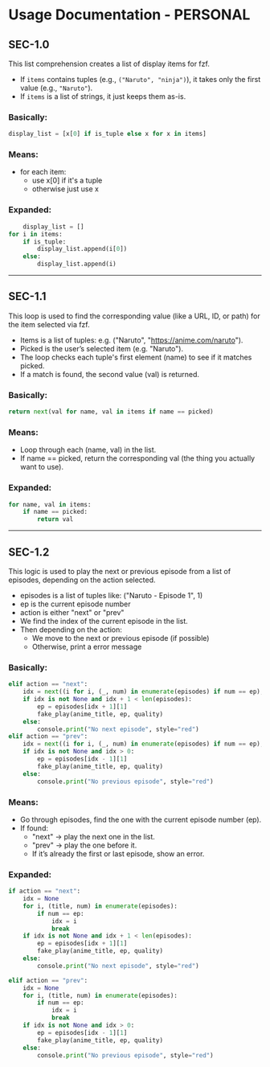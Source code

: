 # Usage Documentation - PERSONAL

## SEC-1.0
This list comprehension creates a list of display items for fzf.

- If `items` contains tuples (e.g., `("Naruto", "ninja")`), it takes only the first value (e.g., `"Naruto"`).
- If `items` is a list of strings, it just keeps them as-is.

### Basically:
```python
display_list = [x[0] if is_tuple else x for x in items]
```

### Means:
- for each item:
  - use x[0] if it's a tuple
  - otherwise just use x

### Expanded:
```python 
    display_list = []
for i in items:
    if is_tuple:
        display_list.append(i[0])
    else:
        display_list.append(i)
```
---
## SEC-1.1
This loop is used to find the corresponding value (like a URL, ID, or path) for the item selected via fzf.

- Items is a list of tuples: e.g. ("Naruto", "https://anime.com/naruto").
- Picked is the user’s selected item (e.g. "Naruto").
- The loop checks each tuple's first element (name) to see if it matches picked.
- If a match is found, the second value (val) is returned.

### Basically:
```python
return next(val for name, val in items if name == picked)
```

### Means:
- Loop through each (name, val) in the list.
- If name == picked, return the corresponding val (the thing you actually want to use).

### Expanded:
```python
for name, val in items:
    if name == picked:
        return val
```
---
## SEC-1.2
This logic is used to play the next or previous episode from a list of episodes, depending on the action selected.

- episodes is a list of tuples like: ("Naruto - Episode 1", 1)
- ep is the current episode number
- action is either "next" or "prev"
- We find the index of the current episode in the list.
- Then depending on the action:
    - We move to the next or previous episode (if possible)
    - Otherwise, print a error message

### Basically:
```python
elif action == "next":
    idx = next((i for i, (_, num) in enumerate(episodes) if num == ep), None)
    if idx is not None and idx + 1 < len(episodes):
        ep = episodes[idx + 1][1]
        fake_play(anime_title, ep, quality)
    else:
        console.print("No next episode", style="red")
elif action == "prev":
    idx = next((i for i, (_, num) in enumerate(episodes) if num == ep), None)
    if idx is not None and idx > 0:
        ep = episodes[idx - 1][1]
        fake_play(anime_title, ep, quality)
    else:
        console.print("No previous episode", style="red")
```
### Means:
- Go through episodes, find the one with the current episode number (ep).
- If found:
    - "next" → play the next one in the list.
    - "prev" → play the one before it.
    - If it’s already the first or last episode, show an error.

### Expanded:
```python
if action == "next":
    idx = None
    for i, (title, num) in enumerate(episodes):
        if num == ep:
            idx = i
            break
    if idx is not None and idx + 1 < len(episodes):
        ep = episodes[idx + 1][1]
        fake_play(anime_title, ep, quality)
    else:
        console.print("No next episode", style="red")

elif action == "prev":
    idx = None
    for i, (title, num) in enumerate(episodes):
        if num == ep:
            idx = i
            break
    if idx is not None and idx > 0:
        ep = episodes[idx - 1][1]
        fake_play(anime_title, ep, quality)
    else:
        console.print("No previous episode", style="red")
```
